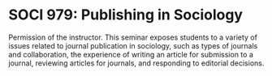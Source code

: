 # SOCI 979: Publishing in Sociology

Permission of the instructor. This seminar exposes students to a variety of issues related to journal publication in sociology, such as types of journals and collaboration, the experience of writing an article for submission to a journal, reviewing articles for journals, and responding to editorial decisions.